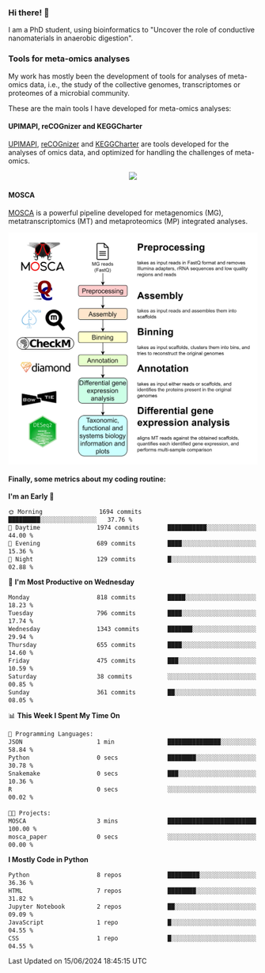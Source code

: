 ### Hi there! 👋

I am a PhD student, using bioinformatics to "Uncover the role of conductive nanomaterials in anaerobic digestion".

### Tools for meta-omics analyses

My work has mostly been the development of tools for analyses of meta-omics data, i.e., the study of the collective genomes, transcriptomes or proteomes of a microbial community.

These are the main tools I have developed for meta-omics analyses:

#### UPIMAPI, reCOGnizer and KEGGCharter

[UPIMAPI](https://github.com/iquasere/UPIMAPI), [reCOGnizer](https://github.com/iquasere/reCOGnizer) and [KEGGCharter](https://github.com/iquasere/KEGGCharter) are tools developed for the analyses of omics data, and optimized for handling the challenges of meta-omics.

<p align="center">
    <img src="assets/annotation_paper.png">
</p>

#### MOSCA

[MOSCA](https://github.com/iquasere/MOSCA) is a powerful pipeline developed for metagenomics (MG), metatranscriptomics (MT) and metaproteomics (MP) integrated analyses.

<p align="center">
    <img src="assets/mosca_workflow.png" align="center" width="700">
</p>


#### Finally, some metrics about my coding routine:

<!--START_SECTION:waka-->
**I'm an Early 🐤** 

```text
🌞 Morning                1694 commits        █████████░░░░░░░░░░░░░░░░   37.76 % 
🌆 Daytime                1974 commits        ███████████░░░░░░░░░░░░░░   44.00 % 
🌃 Evening                689 commits         ████░░░░░░░░░░░░░░░░░░░░░   15.36 % 
🌙 Night                  129 commits         █░░░░░░░░░░░░░░░░░░░░░░░░   02.88 % 
```
📅 **I'm Most Productive on Wednesday** 

```text
Monday                   818 commits         █████░░░░░░░░░░░░░░░░░░░░   18.23 % 
Tuesday                  796 commits         ████░░░░░░░░░░░░░░░░░░░░░   17.74 % 
Wednesday                1343 commits        ███████░░░░░░░░░░░░░░░░░░   29.94 % 
Thursday                 655 commits         ████░░░░░░░░░░░░░░░░░░░░░   14.60 % 
Friday                   475 commits         ███░░░░░░░░░░░░░░░░░░░░░░   10.59 % 
Saturday                 38 commits          ░░░░░░░░░░░░░░░░░░░░░░░░░   00.85 % 
Sunday                   361 commits         ██░░░░░░░░░░░░░░░░░░░░░░░   08.05 % 
```


📊 **This Week I Spent My Time On** 

```text
💬 Programming Languages: 
JSON                     1 min               ███████████████░░░░░░░░░░   58.84 % 
Python                   0 secs              ████████░░░░░░░░░░░░░░░░░   30.78 % 
Snakemake                0 secs              ███░░░░░░░░░░░░░░░░░░░░░░   10.36 % 
R                        0 secs              ░░░░░░░░░░░░░░░░░░░░░░░░░   00.02 % 

🐱‍💻 Projects: 
MOSCA                    3 mins              █████████████████████████   100.00 % 
mosca_paper              0 secs              ░░░░░░░░░░░░░░░░░░░░░░░░░   00.00 % 
```

**I Mostly Code in Python** 

```text
Python                   8 repos             █████████░░░░░░░░░░░░░░░░   36.36 % 
HTML                     7 repos             ████████░░░░░░░░░░░░░░░░░   31.82 % 
Jupyter Notebook         2 repos             ██░░░░░░░░░░░░░░░░░░░░░░░   09.09 % 
JavaScript               1 repo              █░░░░░░░░░░░░░░░░░░░░░░░░   04.55 % 
CSS                      1 repo              █░░░░░░░░░░░░░░░░░░░░░░░░   04.55 % 
```




 Last Updated on 15/06/2024 18:45:15 UTC
<!--END_SECTION:waka-->
